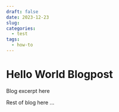 ```yaml
---
draft: false
date: 2023-12-23
slug: 
categories:
  - test
tags:
  - how-to
---
```

# Hello World Blogpost

Blog excerpt here

<!-- more -->

Rest of blog here
...